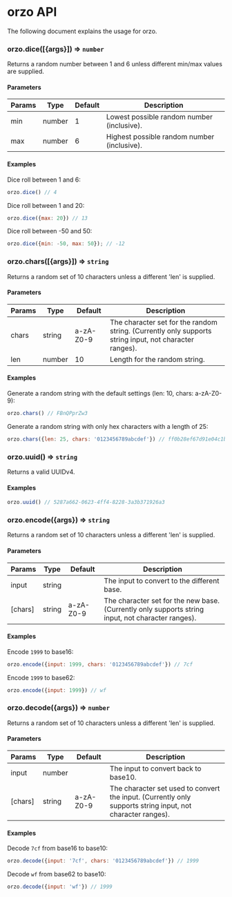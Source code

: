 # orzo API
The following document explains the usage for orzo.

### orzo.dice([{args}]) ⇒ `number`
Returns a random number between 1 and 6 unless different min/max values are supplied.

#### Parameters
| Params | Type | Default | Description |
| ------ | ---- | ------- | ----------- |
| min | number | 1 | Lowest possible random number (inclusive). |
| max | number | 6 | Highest possible random number (inclusive). |


#### Examples
Dice roll between 1 and 6:
```js
orzo.dice() // 4
```

Dice roll between 1 and 20:
```js
orzo.dice({max: 20}) // 13
```

Dice roll between -50 and 50:
```js
orzo.dice({min: -50, max: 50}); // -12
```

### orzo.chars([{args}]) ⇒ `string`
Returns a random set of 10 characters unless a different 'len' is supplied.

#### Parameters
| Params | Type | Default | Description |
| ------ | ---- | ------- | ----------- |
| chars | string | a-zA-Z0-9 | The character set for the random string. (Currently only supports string input, not character ranges). |
| len | number | 10 | Length for the random string. |

#### Examples
Generate a random string with the default settings (len: 10, chars: a-zA-Z0-9):
```js
orzo.chars() // FBnQPprZw3
```

Generate a random string with only hex characters with a length of 25:
```js
orzo.chars({len: 25, chars: '0123456789abcdef'}) // ff0b28ef67d91e04c1b707169
```

### orzo.uuid() ⇒ `string`
Returns a valid UUIDv4.

#### Examples
```js
orzo.uuid() // 5287a662-0623-4ff4-8228-3a3b371926a3
```

### orzo.encode({args}) ⇒ `string`
Returns a random set of 10 characters unless a different 'len' is supplied.

#### Parameters
| Params | Type | Default | Description |
| ------ | ---- | ------- | ----------- |
| input | string | | The input to convert to the different base. |
| [chars] | string | a-zA-Z0-9 | The character set for the new base. (Currently only supports string input, not character ranges). |

#### Examples
Encode `1999` to base16:
```js
orzo.encode({input: 1999, chars: '0123456789abcdef'}) // 7cf
```

Encode `1999` to base62:
```js
orzo.encode({input: 1999}) // wf
```

### orzo.decode({args}) ⇒ `number`
Returns a random set of 10 characters unless a different 'len' is supplied.

#### Parameters
| Params | Type | Default | Description |
| ------ | ---- | ------- | ----------- |
| input | number | | The input to convert back to base10. |
| [chars] | string | a-zA-Z0-9 | The character set used to convert the input. (Currently only supports string input, not character ranges). |

#### Examples
Decode `7cf` from base16 to base10:
```js
orzo.decode({input: '7cf', chars: '0123456789abcdef'}) // 1999
```

Decode `wf` from base62 to base10:
```js
orzo.decode({input: 'wf'}) // 1999
```
